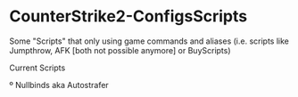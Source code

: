 # CounterStrike2-ConfigsScripts

Some "Scripts" that only using game commands and aliases (i.e. scripts like Jumpthrow,
AFK [both not possible anymore] or BuyScripts)


Current Scripts
 
º Nullbinds aka Autostrafer 
